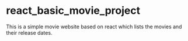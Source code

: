 # react_basic_movie_project
This is a simple movie website based on react which lists the movies and their release dates.
